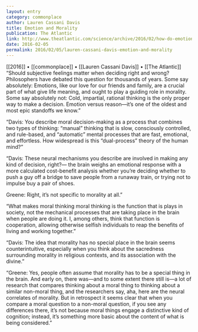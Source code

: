 ```yaml
---
layout: entry
category: commonplace
author: Lauren Cassani Davis
title: Emotion and Morality
publication: The Atlantic
link: http://www.theatlantic.com/science/archive/2016/02/how-do-emotions-sway-moral-thinking/460014/
date: 2016-02-05
permalink: 2016/02/05/lauren-cassani-davis-emotion-and-morality
---
```


[[2016]] • [[commonplace]] • [[Lauren Cassani Davis]] • [[The Atlantic]]
 
“Should subjective feelings matter when deciding right and wrong? Philosophers have debated this question for thousands of years. Some say absolutely: Emotions, like our love for our friends and family, are a crucial part of what give life meaning, and ought to play a guiding role in morality. Some say absolutely not: Cold, impartial, rational thinking is the only proper way to make a decision. Emotion versus reason—it’s one of the oldest and most epic standoffs we know.”

“Davis: You describe moral decision-making as a process that combines two types of thinking: “manual” thinking that is slow, consciously controlled, and rule-based, and “automatic” mental processes that are fast, emotional, and effortless. How widespread is this “dual-process” theory of the human mind?”

“Davis: These neural mechanisms you describe are involved in making any kind of decision, right?— the brain weighs an emotional response with a more calculated cost-benefit analysis whether you’re deciding whether to push a guy off a bridge to save people from a runaway train, or trying not to impulse buy a pair of shoes.

Greene: Right, it’s not specific to morality at all.”

“What makes moral thinking moral thinking is the function that is plays in society, not the mechanical processes that are taking place in the brain when people are doing it. I, among others, think that function is cooperation, allowing otherwise selfish individuals to reap the benefits of living and working together.”

“Davis: The idea that morality has no special place in the brain seems counterintuitive, especially when you think about the sacredness surrounding morality in religious contexts, and its association with the divine.”

“Greene: Yes, people often assume that morality has to be a special thing in the brain. And early on, there was—and to some extent there still is—a lot of research that compares thinking about a moral thing to thinking about a similar non-moral thing, and the researchers say, aha, here are the neural correlates of morality. But in retrospect it seems clear that when you compare a moral question to a non-moral question, if you see any differences there, it’s not because moral things engage a distinctive kind of cognition; instead, it’s something more basic about the content of what is being considered.”

